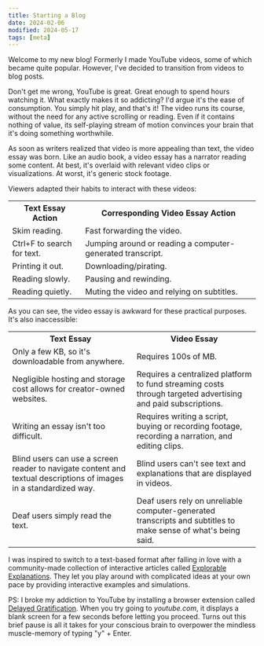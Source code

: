 ```yaml
---
title: Starting a Blog
date: 2024-02-06
modified: 2024-05-17
tags: [meta]
---
```


Welcome to my new blog!
Formerly I made YouTube videos, some of which became quite popular.
However, I've decided to transition from videos to blog posts.

Don't get me wrong, YouTube is great.
Great enough to spend hours watching it.
What exactly makes it so addicting?
I'd argue it's the ease of consumption.
You simply hit play, and that's it!
The video runs its course, without the need for any active scrolling or reading.
Even if it contains nothing of value, its self-playing stream of motion convinces your brain that it's doing something worthwhile.

As soon as writers realized that video is more appealing than text, the video essay was born.
Like an audio book, a video essay has a narrator reading some content.
At best, it's overlaid with relevant video clips or visualizations.
At worst, it's generic stock footage.

Viewers adapted their habits to interact with these videos:

<table>
    <tr>
        <th>Text Essay Action</th>
        <th>Corresponding Video Essay Action</th>
    </tr>
    <tr>
        <td>Skim reading.</td>
        <td>Fast forwarding the video.</td>  
    </tr>
    <tr>
        <td>Ctrl+F to search for text.</td>
        <td>Jumping around or reading a computer-generated transcript.</td>
    <tr>
        <td>Printing it out.</td>
        <td>Downloading/pirating.</td>
    </tr>
    <tr>
        <td>Reading slowly.</td>
        <td>Pausing and rewinding.</td>
    </tr>
    <tr>
        <td>Reading quietly.</td>
        <td>Muting the video and relying on subtitles.</td>
    </tr>
</table>

As you can see, the video essay is awkward for these practical purposes. It's also inaccessible:

<table>
    <tr>
        <th>Text Essay</tdh>
        <th>Video Essay</th>
    </tr>
    <tr>
        <td>Only a few KB, so it's downloadable from anywhere.</td>
        <td>Requires 100s of MB.</td>
    </tr>
    <tr>
        <td>Negligible hosting and storage cost allows for creator-owned websites.</td>
        <td>Requires a centralized platform to fund streaming costs through targeted advertising and paid subscriptions.</td>
    </tr>
    <tr>
        <td>Writing an essay isn't too difficult.</td>
        <td>Requires writing a script, buying or recording footage, recording a narration, and editing clips.</td>
    </tr>
    <tr>
        <td>Blind users can use a screen reader to navigate content and textual descriptions of images in a standardized way.</td>
        <td>Blind users can't see text and explanations that are displayed in videos.</td>
    </tr>
    <tr>
        <td>Deaf users simply read the text.</td>
        <td>Deaf users rely on unreliable computer-generated transcripts and subtitles to make sense of what's being said.</td>
    </tr>
</table>

I was inspired to switch to a text-based format after falling in love with a community-made collection of interactive articles called [Explorable Explanations](https://explorabl.es/).
They let you play around with complicated ideas at your own pace by providing interactive examples and simulations.

PS: I broke my addiction to YouTube by installing a browser extension called [Delayed Gratification](https://chromewebstore.google.com/detail/delayed-gratification/ifhndomfnbmggdgodaicfebeggdphlcn).
When you try going to *youtube.com*, it displays a blank screen for a few seconds before letting you proceed.
Turns out this brief pause is all it takes for your conscious brain to overpower the mindless muscle-memory of typing "y" + Enter.